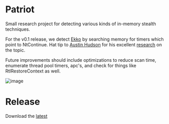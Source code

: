 # Patriot
Small research project for detecting various kinds of in-memory stealth techniques. 

For the v0.1 release, we detect [Ekko](https://github.com/Cracked5pider/Ekko) by searching memory for timers which point to NtContinue. Hat tip to [Austin Hudson](https://twitter.com/ilove2pwn_) for his excellent [research](https://suspicious.actor/2022/05/05/mdsec-nighthawk-study.html) on the topic.

Future improvements should include optimizations to reduce scan time, enumerate thread pool timers, apc's, and check for things like RtlRestoreContext as well.

![image](https://user-images.githubusercontent.com/56411054/174499879-ea784efa-ba08-454e-9028-3781547c32f5.png)

# Release
Download the [latest](https://github.com/joe-desimone/patriot/releases/tag/v0.1)
